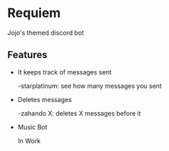 # Requiem
Jojo's themed discord bot
## Features
* It keeps track of messages sent

  -starplatinum: see how many messages you sent
* Deletes messages

  -zahando X: deletes X messages before it
* Music Bot

   In Work
